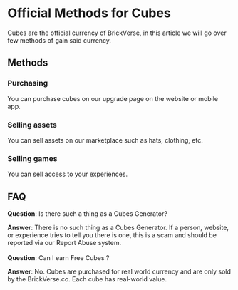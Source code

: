 # Official Methods for Cubes

Cubes are the official currency of BrickVerse, in this article we will go over few methods of gain said currency.

## Methods

### Purchasing

You can purchase cubes on our upgrade page on the website or mobile app.

### Selling assets

You can sell assets on our marketplace such as hats, clothing, etc.

### Selling games

You can sell access to your experiences.

## FAQ

**Question**: Is there such a thing as a Cubes Generator?

**Answer**: There is no such thing as a Cubes Generator. If a person, website, or experience tries to tell you there is one, this is a scam and should be reported via our Report Abuse system.\
\
**Question**: Can I earn Free Cubes ?

**Answer**: No. Cubes are purchased for real world currency and are only sold by the BrickVerse.co. Each cube has real-world value.
